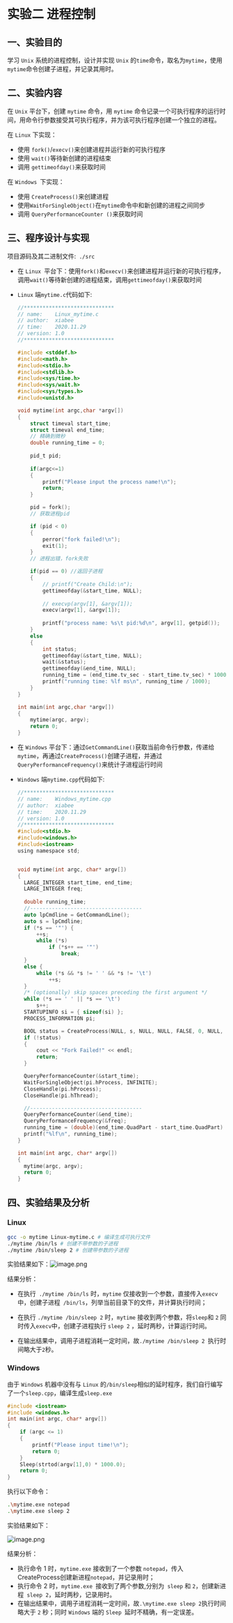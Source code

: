 # 实验二 进程控制



## 一、实验目的

学习 `Unix` 系统的进程控制，设计并实现 `Unix` 的`time`命令，取名为`mytime`，使用 `mytime`命令创建子进程，并记录其用时。



## 二、实验内容

在 `Unix` 平台下，创建 `mytime` 命令，用 `mytime` 命令记录一个可执行程序的运行时间，用命令行参数接受其可执行程序，并为该可执行程序创建一个独立的进程。



在 `Linux` 下实现：

* 使用 `fork()`/`execv()`来创建进程并运行新的可执行程序
* 使用 `wait()`等待新创建的进程结束
* 调用 `gettimeofday()`来获取时间



在 `Windows `下实现：

* 使用 `CreateProcess()`来创建进程
* 使用`WaitForSingleObject()`在`mytime`命令中和新创建的进程之间同步
* 调用 `QueryPerformanceCounter ()`来获取时间



## 三、程序设计与实现

项目源码及其二进制文件:` ./src`

* 在 `Linux `平台下：使用`fork()`和`execv()`来创建进程并运行新的可执行程序，调用`wait()`等待新创建的进程结束，调用`gettimeofday()`来获取时间

* `Linux` 端`mytime.c`代码如下:

  ```c
  //*****************************
  // name:    Linux_mytime.c
  // author:  xiabee
  // time:    2020.11.29
  // version: 1.0
  //*****************************
  
  #include <stddef.h>
  #include<math.h>
  #include<stdio.h>
  #include<stdlib.h>
  #include<sys/time.h>
  #include<sys/wait.h>
  #include<sys/types.h>
  #include<unistd.h>
  
  void mytime(int argc,char *argv[])
  {
      struct timeval start_time;
      struct timeval end_time;
      // 精确到微秒
      double running_time = 0;
      
      pid_t pid;
      
      if(argc<=1)
      {
          printf("Please input the process name!\n");
          return;
      }
  
      pid = fork();
      // 获取进程pid
  
      if (pid < 0)
      {
          perror("fork failed!\n");
          exit(1);
      }
      // 进程出错，fork失败
  
      if(pid == 0) //返回子进程
      {
          // printf("Create Child:\n");
          gettimeofday(&start_time, NULL);
          
          // execvp(argv[1], &argv[1]);
          execv(argv[1], &argv[1]);
          
          printf("process name: %s\t pid:%d\n", argv[1], getpid());
      } 
      else
      {
          int status;
          gettimeofday(&start_time, NULL);
          wait(&status);
          gettimeofday(&end_time, NULL);
          running_time = (end_time.tv_sec - start_time.tv_sec) * 1000000 + (end_time.tv_usec - start_time.tv_usec);
          printf("running time: %lf ms\n", running_time / 1000);
      }
  }
  
  int main(int argc,char *argv[])
  {
      mytime(argc, argv);
      return 0;
  }
  ```



* 在 `Windows` 平台下：通过`GetCommandLine()`获取当前命令行参数，传递给`mytime`，再通过`CreateProcess()`创建子进程，并通过`QueryPerformanceFrequency()`来统计子进程运行时间

* `Windows` 端`mytime.cpp`代码如下:

  ```c
  //*****************************
  // name:    Windows_mytime.cpp
  // author:  xiabee
  // time:    2020.11.29
  // version: 1.0
  //*****************************
  #include<stdio.h>
  #include<windows.h>
  #include<iostream>
  using namespace std;
  
  
  void mytime(int argc, char* argv[])
  {
  	LARGE_INTEGER start_time, end_time;
  	LARGE_INTEGER freq;
  	
  	double running_time;
  	//------------------------------------
  	auto lpCmdline = GetCommandLine();
  	auto s = lpCmdline;
  	if (*s == '"') {
  		++s;
  		while (*s)
  			if (*s++ == '"')
  				break;
  	}
  	else {
  		while (*s && *s != ' ' && *s != '\t')
  			++s;
  	}
  	/* (optionally) skip spaces preceding the first argument */
  	while (*s == ' ' || *s == '\t')
  		s++;
  	STARTUPINFO si = { sizeof(si) };
  	PROCESS_INFORMATION pi;
  
  	BOOL status = CreateProcess(NULL, s, NULL, NULL, FALSE, 0, NULL, NULL, &si, &pi);
  	if (!status)
  	{
  		cout << "Fork Failed!" << endl;
  		return;
  	}
  
  	QueryPerformanceCounter(&start_time);
  	WaitForSingleObject(pi.hProcess, INFINITE);
  	CloseHandle(pi.hProcess);
  	CloseHandle(pi.hThread);
  
  	//------------------------------------
  	QueryPerformanceCounter(&end_time);
  	QueryPerformanceFrequency(&freq);
  	running_time = (double)(end_time.QuadPart - start_time.QuadPart) / freq.QuadPart;
  	printf("%lf\n", running_time);
  }
  
  int main(int argc, char* argv[])
  {
  	mytime(argc, argv);
  	return 0;
  }
  ```





## 四、实验结果及分析

### Linux

```bash
gcc -o mytime Linux-mytime.c # 编译生成可执行文件
./mytime /bin/ls # 创建不带参数的子进程
./mytime /bin/sleep 2 # 创建带参数的子进程
```

实验结果如下：![image.png](https://tva1.sinaimg.cn/large/0084b03xly1gwskblcvvmj30x608bn2f.jpg)



结果分析：

* 在执行` ./mytime /bin/ls` 时，`mytime` 仅接收到一个参数，直接传入` execv `中，创建子进程` /bin/ls`，列举当前目录下的文件，并计算执行时间；

* 在执行 `./mytime /bin/sleep 2` 时，`mytime` 接收到两个参数，将`sleep`和 `2` 同时传入`execv`中，创建子进程执行 `sleep 2` ，延时两秒，计算运行时间。

* 在输出结果中，调用子进程消耗一定时间，故`./mytime /bin/sleep 2 `执行时间略大于` 2 `秒。

  

### Windows

由于 `Windows` 机器中没有与 `Linux` 的`/bin/sleep`相似的延时程序，我们自行编写了一个`sleep.cpp`，编译生成`sleep.exe`

```c
#include <iostream>
#include <windows.h>
int main(int argc, char* argv[])
{
    if (argc <= 1)
    {
        printf("Please input time!\n");
        return 0;
    }
    Sleep(strtod(argv[1],0) * 1000.0);
    return 0;
}
```



执行以下命令：

```bash
.\mytime.exe notepad
.\mytime.exe sleep 2
```

实验结果如下：

![image.png](https://tva1.sinaimg.cn/large/0084b03xly1gwskf30sjbj30m503pabc.jpg)



结果分析：

* 执行命令 1 时，`mytime.exe` 接收到了一个参数 `notepad`，传入 CreateProcess创建新进程`notepad`，并记录用时；
* 执行命令 2 时，`mytime.exe `接收到了两个参数,分别为` sleep` 和 `2`，创建新进程` sleep 2`，延时两秒，记录用时。
* 在输出结果中，调用子进程消耗一定时间，故`.\mytime.exe sleep 2`执行时间略大于 `2` 秒；同时 `Windows` 端的 `Sleep `延时不精确，有一定误差。

